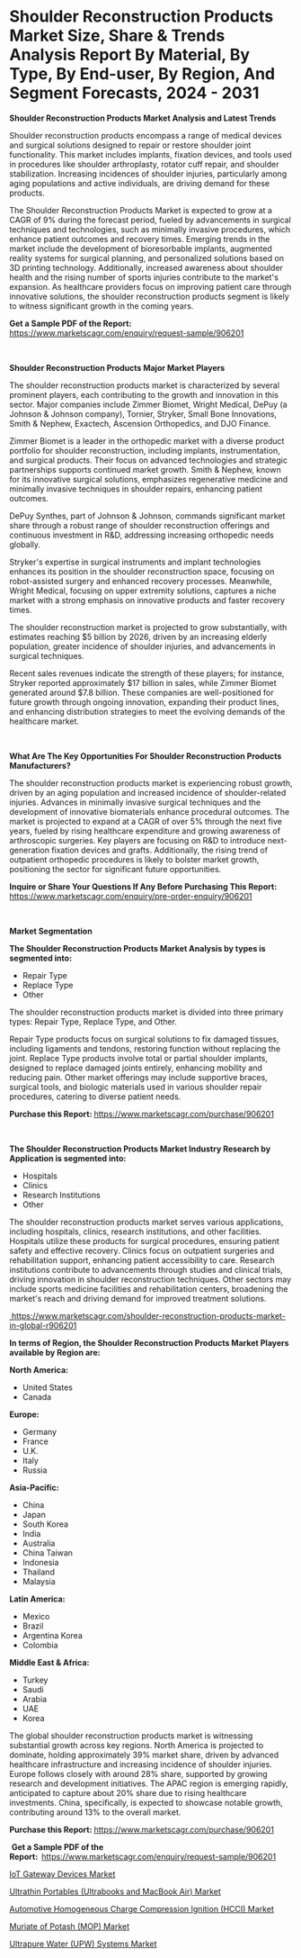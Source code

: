 <p><h1>Shoulder Reconstruction Products Market Size, Share & Trends Analysis Report By Material, By Type, By End-user, By Region, And Segment Forecasts, 2024 - 2031</h1></p><p><strong>Shoulder Reconstruction Products Market Analysis and Latest Trends</strong></p>
<p><p>Shoulder reconstruction products encompass a range of medical devices and surgical solutions designed to repair or restore shoulder joint functionality. This market includes implants, fixation devices, and tools used in procedures like shoulder arthroplasty, rotator cuff repair, and shoulder stabilization. Increasing incidences of shoulder injuries, particularly among aging populations and active individuals, are driving demand for these products. </p><p>The Shoulder Reconstruction Products Market is expected to grow at a CAGR of 9% during the forecast period, fueled by advancements in surgical techniques and technologies, such as minimally invasive procedures, which enhance patient outcomes and recovery times. Emerging trends in the market include the development of bioresorbable implants, augmented reality systems for surgical planning, and personalized solutions based on 3D printing technology. Additionally, increased awareness about shoulder health and the rising number of sports injuries contribute to the market's expansion. As healthcare providers focus on improving patient care through innovative solutions, the shoulder reconstruction products segment is likely to witness significant growth in the coming years.</p></p>
<p><strong>Get a Sample PDF of the Report:&nbsp;</strong> <a href="https://www.marketscagr.com/enquiry/request-sample/906201?utm_campaign=1265&utm_medium=2&utm_source=Github&utm_content=ia&utm_term=11102024&utm_id=shoulder-reconstruction-products">https://www.marketscagr.com/enquiry/request-sample/906201</a></p>
<p>&nbsp;</p>
<p><strong>Shoulder Reconstruction Products Major Market Players</strong></p>
<p><p>The shoulder reconstruction products market is characterized by several prominent players, each contributing to the growth and innovation in this sector. Major companies include Zimmer Biomet, Wright Medical, DePuy (a Johnson & Johnson company), Tornier, Stryker, Small Bone Innovations, Smith & Nephew, Exactech, Ascension Orthopedics, and DJO Finance. </p><p>Zimmer Biomet is a leader in the orthopedic market with a diverse product portfolio for shoulder reconstruction, including implants, instrumentation, and surgical products. Their focus on advanced technologies and strategic partnerships supports continued market growth. Smith & Nephew, known for its innovative surgical solutions, emphasizes regenerative medicine and minimally invasive techniques in shoulder repairs, enhancing patient outcomes. </p><p>DePuy Synthes, part of Johnson & Johnson, commands significant market share through a robust range of shoulder reconstruction offerings and continuous investment in R&D, addressing increasing orthopedic needs globally.</p><p>Stryker's expertise in surgical instruments and implant technologies enhances its position in the shoulder reconstruction space, focusing on robot-assisted surgery and enhanced recovery processes. Meanwhile, Wright Medical, focusing on upper extremity solutions, captures a niche market with a strong emphasis on innovative products and faster recovery times.</p><p>The shoulder reconstruction market is projected to grow substantially, with estimates reaching $5 billion by 2026, driven by an increasing elderly population, greater incidence of shoulder injuries, and advancements in surgical techniques.</p><p>Recent sales revenues indicate the strength of these players; for instance, Stryker reported approximately $17 billion in sales, while Zimmer Biomet generated around $7.8 billion. These companies are well-positioned for future growth through ongoing innovation, expanding their product lines, and enhancing distribution strategies to meet the evolving demands of the healthcare market.</p></p>
<p>&nbsp;</p>
<p><strong>What Are The Key Opportunities For Shoulder Reconstruction Products Manufacturers?</strong></p>
<p><p>The shoulder reconstruction products market is experiencing robust growth, driven by an aging population and increased incidence of shoulder-related injuries. Advances in minimally invasive surgical techniques and the development of innovative biomaterials enhance procedural outcomes. The market is projected to expand at a CAGR of over 5% through the next five years, fueled by rising healthcare expenditure and growing awareness of arthroscopic surgeries. Key players are focusing on R&D to introduce next-generation fixation devices and grafts. Additionally, the rising trend of outpatient orthopedic procedures is likely to bolster market growth, positioning the sector for significant future opportunities.</p></p>
<p><strong>Inquire or Share Your Questions If Any Before Purchasing This Report:</strong> <a href="https://www.marketscagr.com/enquiry/pre-order-enquiry/906201?utm_campaign=1265&utm_medium=2&utm_source=Github&utm_content=ia&utm_term=11102024&utm_id=shoulder-reconstruction-products">https://www.marketscagr.com/enquiry/pre-order-enquiry/906201</a></p>
<p>&nbsp;</p>
<p><strong>Market Segmentation</strong></p>
<p><strong>The Shoulder Reconstruction Products Market Analysis by types is segmented into:</strong></p>
<p><ul><li>Repair Type</li><li>Replace Type</li><li>Other</li></ul></p>
<p><p>The shoulder reconstruction products market is divided into three primary types: Repair Type, Replace Type, and Other. </p><p>Repair Type products focus on surgical solutions to fix damaged tissues, including ligaments and tendons, restoring function without replacing the joint. Replace Type products involve total or partial shoulder implants, designed to replace damaged joints entirely, enhancing mobility and reducing pain. Other market offerings may include supportive braces, surgical tools, and biologic materials used in various shoulder repair procedures, catering to diverse patient needs.</p></p>
<p><strong>Purchase this Report:&nbsp;</strong><a href="https://www.marketscagr.com/purchase/906201?utm_campaign=1265&utm_medium=2&utm_source=Github&utm_content=ia&utm_term=11102024&utm_id=shoulder-reconstruction-products">https://www.marketscagr.com/purchase/906201</a></p>
<p>&nbsp;</p>
<p><strong>The Shoulder Reconstruction Products Market Industry Research by Application is segmented into:</strong></p>
<p><ul><li>Hospitals</li><li>Clinics</li><li>Research Institutions</li><li>Other</li></ul></p>
<p><p>The shoulder reconstruction products market serves various applications, including hospitals, clinics, research institutions, and other facilities. Hospitals utilize these products for surgical procedures, ensuring patient safety and effective recovery. Clinics focus on outpatient surgeries and rehabilitation support, enhancing patient accessibility to care. Research institutions contribute to advancements through studies and clinical trials, driving innovation in shoulder reconstruction techniques. Other sectors may include sports medicine facilities and rehabilitation centers, broadening the market's reach and driving demand for improved treatment solutions.</p></p>
<p><a href="https://www.marketscagr.com/shoulder-reconstruction-products-market-in-global-r906201?utm_campaign=1265&utm_medium=2&utm_source=Github&utm_content=ia&utm_term=11102024&utm_id=shoulder-reconstruction-products">&nbsp;https://www.marketscagr.com/shoulder-reconstruction-products-market-in-global-r906201</a></p>
<p><strong>In terms of Region, the Shoulder Reconstruction Products Market Players available by Region are:</strong></p>
<p>
    <p> <strong> North America: </strong>
        <ul>
            <li>United States</li>
            <li>Canada</li>
        </ul>
        </p> 
    <p> <strong> Europe: </strong>
        <ul>
            <li>Germany</li>
            <li>France</li>
            <li>U.K.</li>
            <li>Italy</li>
            <li>Russia</li>
        </ul>
        </p> 
    <p> <strong> Asia-Pacific: </strong>
        <ul>
            <li>China</li>
            <li>Japan</li>
            <li>South Korea</li>
            <li>India</li>
            <li>Australia</li>
            <li>China Taiwan</li>
            <li>Indonesia</li>
            <li>Thailand</li>
            <li>Malaysia</li>
        </ul>
        </p> 
    <p> <strong> Latin America: </strong>
        <ul>
            <li>Mexico</li>
            <li>Brazil</li>
            <li>Argentina Korea</li>
            <li>Colombia</li>
        </ul>
        </p> 
    <p> <strong> Middle East & Africa: </strong>
        <ul>
            <li>Turkey</li>
            <li>Saudi</li>
            <li>Arabia</li>
            <li>UAE</li>
            <li>Korea</li>
        </ul>
    </p>
    </p>
<p><p>The global shoulder reconstruction products market is witnessing substantial growth across key regions. North America is projected to dominate, holding approximately 39% market share, driven by advanced healthcare infrastructure and increasing incidence of shoulder injuries. Europe follows closely with around 28% share, supported by growing research and development initiatives. The APAC region is emerging rapidly, anticipated to capture about 20% share due to rising healthcare investments. China, specifically, is expected to showcase notable growth, contributing around 13% to the overall market.</p></p>
<p><strong>Purchase this Report: </strong><a href="https://www.marketscagr.com/purchase/906201?utm_campaign=1265&utm_medium=2&utm_source=Github&utm_content=ia&utm_term=11102024&utm_id=shoulder-reconstruction-products">https://www.marketscagr.com/purchase/906201</a></p>
<p>&nbsp;<strong>Get a Sample PDF of the Report:&nbsp;&nbsp;</strong><a href="https://www.marketscagr.com/enquiry/request-sample/906201?utm_campaign=1265&utm_medium=2&utm_source=Github&utm_content=ia&utm_term=11102024&utm_id=shoulder-reconstruction-products">https://www.marketscagr.com/enquiry/request-sample/906201</a></p>
<p><strong></strong></p>
<p><p><a href="https://issuu.com/reportprime-2/docs/iot-gateway-devices-market-size-203_90af683785a0a6?utm_campaign=1265&utm_medium=2&utm_source=Github&utm_content=ia&utm_term=11102024&utm_id=shoulder-reconstruction-products">IoT Gateway Devices Market</a></p><p><a href="https://www.linkedin.com/pulse/strategic-market-insights-navigating-global-ultrathin-cegge?utm_campaign=1265&utm_medium=2&utm_source=Github&utm_content=ia&utm_term=11102024&utm_id=shoulder-reconstruction-products">Ultrathin Portables (Ultrabooks and MacBook Air) Market</a></p><p><a href="https://www.linkedin.com/pulse/mapping-automotive-homogeneous-charge-compression-ignition-jy3vf?utm_campaign=1265&utm_medium=2&utm_source=Github&utm_content=ia&utm_term=11102024&utm_id=shoulder-reconstruction-products">Automotive Homogeneous Charge Compression Ignition (HCCI) Market</a></p><p><a href="https://www.linkedin.com/pulse/global-muriate-potash-mop-market-share-growth-opportunities-afsue?utm_campaign=1265&utm_medium=2&utm_source=Github&utm_content=ia&utm_term=11102024&utm_id=shoulder-reconstruction-products">Muriate of Potash (MOP) Market</a></p><p><a href="https://www.linkedin.com/pulse/ultrapure-water-upw-systems-market-trends-regional-insights-mqmqf?utm_campaign=1265&utm_medium=2&utm_source=Github&utm_content=ia&utm_term=11102024&utm_id=shoulder-reconstruction-products">Ultrapure Water (UPW) Systems Market</a></p></p>